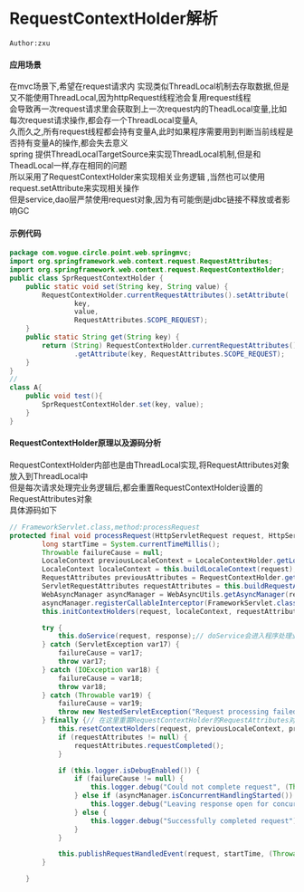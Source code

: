 # RequestContextHolder解析
`Author:zxu`  
#### 应用场景
在mvc场景下,希望在request请求内 实现类似ThreadLocal机制去存取数据,但是又不能使用ThreadLocal,因为httpRequest线程池会复用request线程    
会导致再一次request请求里会获取到上一次request内的TheadLocal变量,比如每次request请求操作,都会存一个ThreadLocal变量A,  
久而久之,所有request线程都会持有变量A,此时如果程序需要用到判断当前线程是否持有变量A的操作,都会失去意义  
spring 提供ThreadLocalTargetSource来实现ThreadLocal机制,但是和TheadLocal一样,存在相同的问题  
所以采用了RequestContextHolder来实现相关业务逻辑 ,当然也可以使用request.setAttribute来实现相关操作  
但是service,dao层严禁使用request对象,因为有可能倒是jdbc链接不释放或者影响GC   

#### 示例代码
```java
package com.vogue.circle.point.web.springmvc;
import org.springframework.web.context.request.RequestAttributes;
import org.springframework.web.context.request.RequestContextHolder;
public class SprRequestContextHolder {
    public static void set(String key, String value) {
        RequestContextHolder.currentRequestAttributes().setAttribute(
                key,
                value,
                RequestAttributes.SCOPE_REQUEST);
    }
    public static String get(String key) {
        return (String) RequestContextHolder.currentRequestAttributes()
                .getAttribute(key, RequestAttributes.SCOPE_REQUEST);
    }
}
//
class A{
    public void test(){
        SprRequestContextHolder.set(key, value);
    }
}
```

#### RequestContextHolder原理以及源码分析
RequestContextHolder内部也是由ThreadLocal实现,将RequestAttributes对象放入到ThreadLocal中   
但是每次请求处理完业务逻辑后,都会重置RequestContextHolder设置的RequestAttributes对象  
具体源码如下  
``` java
// FrameworkServlet.class,method:processRequest
protected final void processRequest(HttpServletRequest request, HttpServletResponse response) throws ServletException, IOException {
        long startTime = System.currentTimeMillis();
        Throwable failureCause = null;
        LocaleContext previousLocaleContext = LocaleContextHolder.getLocaleContext();
        LocaleContext localeContext = this.buildLocaleContext(request);
        RequestAttributes previousAttributes = RequestContextHolder.getRequestAttributes();
        ServletRequestAttributes requestAttributes = this.buildRequestAttributes(request, response, previousAttributes);
        WebAsyncManager asyncManager = WebAsyncUtils.getAsyncManager(request);
        asyncManager.registerCallableInterceptor(FrameworkServlet.class.getName(), new FrameworkServlet.RequestBindingInterceptor());
        this.initContextHolders(request, localeContext, requestAttributes);

        try {
            this.doService(request, response);// doService会进入程序处理业务逻辑的方法内
        } catch (ServletException var17) {
            failureCause = var17;
            throw var17;
        } catch (IOException var18) {
            failureCause = var18;
            throw var18;
        } catch (Throwable var19) {
            failureCause = var19;
            throw new NestedServletException("Request processing failed", var19);
        } finally {// 在这里重置RequestContextHolder的RequestAttributes对象
            this.resetContextHolders(request, previousLocaleContext, previousAttributes);
            if (requestAttributes != null) {
                requestAttributes.requestCompleted();
            }

            if (this.logger.isDebugEnabled()) {
                if (failureCause != null) {
                    this.logger.debug("Could not complete request", (Throwable)failureCause);
                } else if (asyncManager.isConcurrentHandlingStarted()) {
                    this.logger.debug("Leaving response open for concurrent processing");
                } else {
                    this.logger.debug("Successfully completed request");
                }
            }

            this.publishRequestHandledEvent(request, startTime, (Throwable)failureCause);
        }

    }
```

